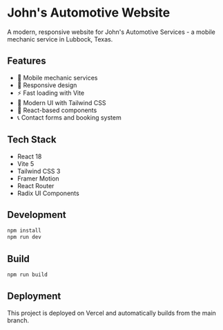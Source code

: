 # John's Automotive Website

A modern, responsive website for John's Automotive Services - a mobile mechanic service in Lubbock, Texas.

## Features

- 🚗 Mobile mechanic services
- 📱 Responsive design
- ⚡ Fast loading with Vite
- 🎨 Modern UI with Tailwind CSS
- 🔧 React-based components
- 📞 Contact forms and booking system

## Tech Stack

- React 18
- Vite 5
- Tailwind CSS 3
- Framer Motion
- React Router
- Radix UI Components

## Development

```bash
npm install
npm run dev
```

## Build

```bash
npm run build
```

## Deployment

This project is deployed on Vercel and automatically builds from the main branch.

